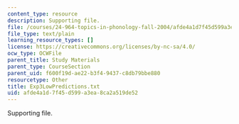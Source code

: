 ```yaml
---
content_type: resource
description: Supporting file.
file: /courses/24-964-topics-in-phonology-fall-2004/afde4a1d7f45d599a3ea8ca2a519de52_Exp3LowPredictions.txt
file_type: text/plain
learning_resource_types: []
license: https://creativecommons.org/licenses/by-nc-sa/4.0/
ocw_type: OCWFile
parent_title: Study Materials
parent_type: CourseSection
parent_uid: f600f19d-ae22-b3f4-9437-c8db79bbe880
resourcetype: Other
title: Exp3LowPredictions.txt
uid: afde4a1d-7f45-d599-a3ea-8ca2a519de52
---
```

Supporting file.